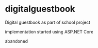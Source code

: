 # digitalguestbook

Digital guestbook as part of school project

implementation started using ASP.NET Core


abandoned
